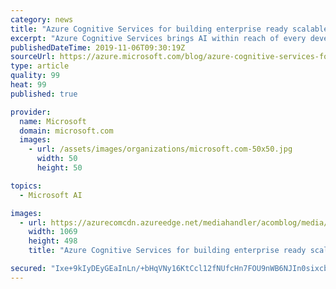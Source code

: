 ```yaml
---
category: news
title: "Azure Cognitive Services for building enterprise ready scalable AI solutions"
excerpt: "Azure Cognitive Services brings AI within reach of every developer without requiring machine learning expertise. All it takes is an API call to embed the ability to see, hear, speak, understand, and accelerate decision-making into your apps."
publishedDateTime: 2019-11-06T09:30:19Z
sourceUrl: https://azure.microsoft.com/blog/azure-cognitive-services-for-building-enterprise-ready-scalable-ai-solutions/
type: article
quality: 99
heat: 99
published: true

provider:
  name: Microsoft
  domain: microsoft.com
  images:
    - url: /assets/images/organizations/microsoft.com-50x50.jpg
      width: 50
      height: 50

topics:
  - Microsoft AI

images:
  - url: https://azurecomcdn.azureedge.net/mediahandler/acomblog/media/Default/blog/3d79a04d-7426-414c-bef9-529179a47d33.png
    width: 1069
    height: 498
    title: "Azure Cognitive Services for building enterprise ready scalable AI solutions"

secured: "Ixe+9kIyDEyGEaInLn/+bHqVNy16KtCcl12fNUfcHn7FOU9nWB6NJIn0sixcbnUJj6Yxb6F/Fi8wq+ZXUNe6t5jMm+6ZYsYyL5IRGtPToqAlEQ5nS2AAfLWosTfeX6lgjbXjL/W2IfTI6Xdc1TOm1QEfw8lUItEbb/ucr1lNNHB5svVrRWLsVi+u+CFj/GpqjkcoU98aq9TYxHKFAb7HLCLPzszUSpW4Kd2FqczIlSgE2h/J4KIPArb6tebpHSZyyRhs5SQ8Yp1L5VyTxqYe1w==;5xo7tlqwDCX9ifAmhkXBwg=="
---
```


